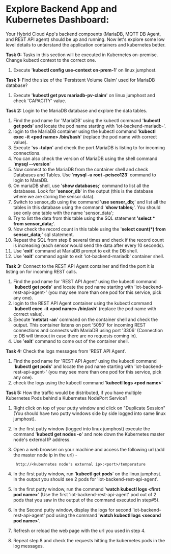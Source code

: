 # Explore Backend App and Kubernetes Dashboard:

Your Hybrid Cloud App's backend compoents (MariaDB, MQTT DB Agent, and REST API agent) should be up and running. Now let's explore some low level details to understand the application containers and kubernetes better.

**Task 0:** Tasks in this section will be executed in Kubernetes on-premise. Change kubectl context to the correct one.

1. Execute '**kubectl config use-context on-prem-1**' on linux jumphost.


**Task 1:** Find the size of the 'Persistent Volume Claim' used for MariaDB database?

1. Execute '**kubectl get pvc mariadb-pv-claim**' on linux jumphost and check 'CAPACITY' value.


**Task 2:** Login to the MariaDB database and explore the data tables. 

1. Find the pod name for 'MariaDB' using the kubectl command '**kubectl get pods**' and locate the pod name starting with 'iot-backend-mariadb-'.
2. login to the MariaDB container using the kubectl command '**kubectl exec -it \<pod name\> /bin/bash**' (replace the pod name with correct value).
3. Execute '**ss -tulpn**' and check the port MariaDB is listing to for incoming connections.
4. You can also check the version of MariaDB using the shell command '**mysql --version**'
4. Now connect to the MariaDB from the container shell and check Databases and Tables. Use '**mysql -u root -pcisco123**' command to login to MaraDB.
5. On mariaDB shell, use '**show databases;**' command to list all the databases. Look for '**sensor\_db**' in the output (this is the database where we are storing the sensor data).
6. Switch to sensor_db using the command '**use sensor\_db;**' and list all the tables in this database using the command '**show tables;**'. You should see only one table with the name 'sensor\_data';
7. Try to list the data from this table using the SQL statement **'select * from sensor\_data;**'.
8. Now check the record count in this table using the '**select count\(\*\) from sensor\_data;**' sql statement.
9. Repeat the SQL from step 8 several times and check if the record count is increasing (each sensor would send the data after every 10 seconds). 
10. Use '**exit**' command at MariaDB prompt to exit the DB shell.
11. Use '**exit**' command again to exit 'iot-backend-mariadb' container shell.


**Task 3:** Connect to the REST API Agent container and find the port it is listing on for incoming REST calls.

1. Find the pod name for 'REST API Agent' using the kubectl command '**kubectl get pods**' and locate the pod name starting with 'iot-backend-rest-api-agent-' (you may see more than one pod for this service, pick any one).
2. login to the REST API Agent container using the kubectl command '**kubectl exec -it \<pod name\> /bin/ash**' (replace the pod name with correct value).
3. Execute '**netstat -an**' command on the container shell and check the output. This container listens on port '5050' for incoming REST connections and connects with MariaDB using port '3306' (Connection to DB will timeout in case there are no requests coming in).
4. Use '**exit**' command to come out of the container shell.


**Task 4:** Check the logs messages from 'REST API Agent'.

1. Find the pod name for 'REST API Agent' using the kubectl command '**kubectl get pods**' and locate the pod name starting with 'iot-backend-rest-api-agent-' (you may see more than one pod for this service, pick any one).
2. check the logs using the kubectl command '**kubectl logs \<pod name\>**'


**Task 5:** How the traffic would be distributed, if you have multiple Kubernetes Pods behind a Kubernetes NodePort Service?

1. Right click on top of your putty window and click on "Duplicate Session" (You should have two putty windows side by side logged into same linux jumphost).
2. In the first putty window (logged into linux jumphost) execute the command '**kubectl get nodes -o**' and note down the Kubernetes master node's external IP address.
4. Open a web browser on your machine and access the following url (add the master node ip in the url) -
		
		http://<kubernetes node's external ip>:<port>/temperature

5. In the first putty window, run '**kubectl get pods**' on the linux jumphost. In the output you should see 2 pods for 'iot-backend-rest-api-agent'.
6. In the first putty window, run the command '**watch kubectl logs \<first pod name\>**' (Use the first 'iot-backend-rest-api-agent' pod out of 2 pods that you saw in the output of the command executed in step#5).
7. In the Second putty window, display the logs for second 'iot-backend-rest-api-agent' pod using the command '**watch kubectl logs \<second pod name\>**'.
8. Refresh or reload the web page	 with the url you used in step 4. 
9. Repeat step 8 and check the requests hitting the kubernetes pods in the log messages.